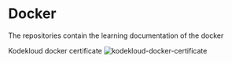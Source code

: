 # Docker
The repositories contain the learning documentation of the docker

Kodekloud docker certificate
![kodekloud-docker-certificate](https://github.com/mathanraj0601/Docker/assets/98396468/d4be1ff2-d452-449c-9efa-3b8b640e83a1)
